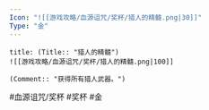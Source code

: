 ```yaml
---
Icon: "![[游戏攻略/血源诅咒/奖杯/猎人的精髓.png|30]]"
Type: "金"
---
```

```ad-common-gold-trophy
title: (Title:: "猎人的精髓")
![[游戏攻略/血源诅咒/奖杯/猎人的精髓.png|100]]

(Comment:: "获得所有猎人武器。")
```

#血源诅咒/奖杯 #奖杯 #金
